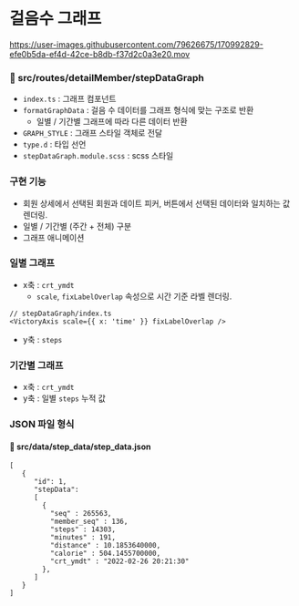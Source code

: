 # 걸음수 그래프

https://user-images.githubusercontent.com/79626675/170992829-efe0b5da-ef4d-42ce-b8db-f37d2c0a3e20.mov

### 📂 src/routes/detailMember/stepDataGraph
- `index.ts` : 그래프 컴포넌트
- `formatGraphData` : 걸음 수 데이터를 그래프 형식에 맞는 구조로 반환
  - 일별 / 기간별 그래프에 따라 다른 데이터 반환 
- `GRAPH_STYLE` :  그래프 스타일 객체로 전달
- `type.d` : 타입 선언
- `stepDataGraph.module.scss` :  scss 스타일

### 구현 기능
- 회원 상세에서 선택된 회원과 데이트 피커, 버튼에서 선택된 데이터와 일치하는 값 렌더링.
- 일별 / 기간별 (주간 + 전체) 구분
- 그래프 애니메이션

### 일별 그래프
- x축 : `crt_ymdt`
  - `scale`, `fixLabelOverlap` 속성으로 시간 기준 라벨 렌더링.
```
// stepDataGraph/index.ts
<VictoryAxis scale={{ x: 'time' }} fixLabelOverlap />
   ``` 
- y축 : `steps`

### 기간별 그래프
- x축 : `crt_ymdt`
- y축 : 일별 `steps` 누적 값

### JSON 파일 형식
#### 📂 src/data/step_data/step_data.json

```
[
   {
      "id": 1,
      "stepData": 
      [
        {
          "seq" : 265563,
          "member_seq" : 136,
          "steps" : 14303,
          "minutes" : 191,
          "distance" : 10.1853640000,
          "calorie" : 504.1455700000,
          "crt_ymdt" : "2022-02-26 20:21:30"
        },
      ]
   }
]
```
